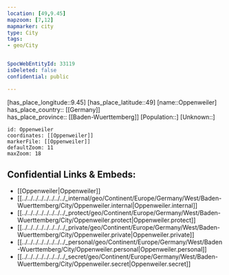 ```yaml
---
location: [49,9.45] 
mapzoom: [7,12] 
mapmarker: city 
type: City
tags:
- geo/City


SpocWebEntityId: 33119
isDeleted: false
confidential: public

---
```

[has_place_longitude::9.45] 
[has_place_latitude::49] 
[name::Oppenweiler] 
has_place_country:: [[Germany]]  
has_place_province:: [[Baden-Wuerttemberg]] 
[Population::] 
[Unknown::] 


```leaflet
id: Oppenweiler
coordinates: [[Oppenweiler]] 
markerFile: [[Oppenweiler]] 
defaultZoom: 11 
maxZoom: 18
```


## Confidential Links & Embeds: 
- [[Oppenweiler|Oppenweiler]]  
- [[../../../../../../../../_internal/geo/Continent/Europe/Germany/West/Baden-Wuerttemberg/City/Oppenweiler.internal|Oppenweiler.internal]] 
- [[../../../../../../../../_protect/geo/Continent/Europe/Germany/West/Baden-Wuerttemberg/City/Oppenweiler.protect|Oppenweiler.protect]] 
- [[../../../../../../../../_private/geo/Continent/Europe/Germany/West/Baden-Wuerttemberg/City/Oppenweiler.private|Oppenweiler.private]] 
- [[../../../../../../../../_personal/geo/Continent/Europe/Germany/West/Baden-Wuerttemberg/City/Oppenweiler.personal|Oppenweiler.personal]] 
- [[../../../../../../../../_secret/geo/Continent/Europe/Germany/West/Baden-Wuerttemberg/City/Oppenweiler.secret|Oppenweiler.secret]] 
